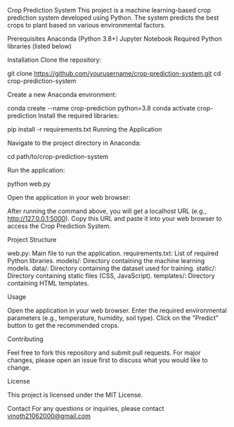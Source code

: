 Crop Prediction System
This project is a machine learning-based crop prediction system developed using Python. The system predicts the best crops to plant based on various environmental factors.

Prerequisites
Anaconda (Python 3.8+)
Jupyter Notebook
Required Python libraries (listed below)


Installation
Clone the repository:


git clone https://github.com/yourusername/crop-prediction-system.git
cd crop-prediction-system


Create a new Anaconda environment:


conda create --name crop-prediction python=3.8
conda activate crop-prediction
Install the required libraries:


pip install -r requirements.txt
Running the Application


Navigate to the project directory in Anaconda:


cd path/to/crop-prediction-system


Run the application:


python web.py


Open the application in your web browser:

After running the command above, you will get a localhost URL (e.g., http://127.0.0.1:5000). Copy this URL and paste it into your web browser to access the Crop Prediction System.

Project Structure


web.py: Main file to run the application.
requirements.txt: List of required Python libraries.
models/: Directory containing the machine learning models.
data/: Directory containing the dataset used for training.
static/: Directory containing static files (CSS, JavaScript).
templates/: Directory containing HTML templates.


Usage

Open the application in your web browser.
Enter the required environmental parameters (e.g., temperature, humidity, soil type).
Click on the "Predict" button to get the recommended crops.


Contributing


Feel free to fork this repository and submit pull requests. For major changes, please open an issue first to discuss what you would like to change.

License

This project is licensed under the MIT License.

Contact
For any questions or inquiries, please contact vinoth21062000@gmail.com